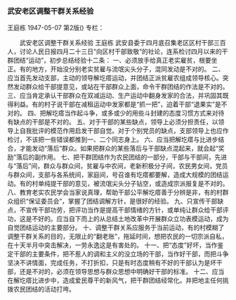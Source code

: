 ### 武安老区调整干群关系经验
王庭栋
1947-05-07
第2版()
专栏：

　　武安老区调整干群关系经验
    王庭栋
    武安县委于四月底召集老区区村干部三百人，讨论人民日报四月二十三日“向区村干部致敬”的社论，连系检讨四月以来的干群团结“运动”，初步总结经验十二条：
    一、必须放手给真正老实雇贫，根要坐正。有的地方，开始没分别老实贫雇与流氓尖头分子，混同发动是不对的。
    二、应当首先发动支部，主动的领导解圪瘩运动，并团结正派贫雇农组成领导核心。突然发动群众给干部提意见，或站在干部群众上面，命令干群团结的作法是不对的。
    三、应当肯定承认干部群众在双减运动、生产运动中翻身发家的合法，并巩固其既得利益。有的村子说干部在减租运动中发家都是“抓一把”，迫着干部“退果实”是不对的。
    四、把解圪瘩当作起斗争，或多或少的用些斗封建的态度习惯方式来对待有缺点的干部是不对的。
    五、对于干部的某些缺点，领导上必须分担责任，以领导上自我批评的模范作用启发干部自觉。对于个别党员的缺点，支部领导上也应作检讨，不该把一些错误都推到一、二个同志身上。
    六、应当把解圪瘩与比进步结合，才能发动“落后”群众。如果把群众的某些落后与干部缺点混起来，就会起“奖励”落后的副作用。
    七、把干群团结作为农民团结的一部分，干部与干部间，先进与“落后”间，群众与群众间，贫雇与中农间，老新积极分子间，农民男女间，党员与群众间，支部与各系统间，家庭间，号召谁有圪瘩都要解，造成大规模的团结运动。有的村单纯提干部的意见，被流氓尖头分子钻空，或造成宗派报复是不对的。
    八、教育老实农民学会当家说真理，帮助干部公平解圪瘩善于分辨是非，有的村群众组织“保证委员会”，掌握了团结调解方针，是很好的经验。
    九、只宣传干部缺点，不宣传干部功劳，把评功当作是提高干部情绪的方针，或单纯让群众给干部评功，这是不好的。应当自下而上的从总结土地改革中开展群众立功表模运动，成为自觉团结运动的主要部分。
    十、调整干群关系应服务于当前运动，有的村模糊了调整干群关系的目的，无限止的“翻老账”，拖延时间，想把农民的一切宗派自私，在十天半月中突击解决，一劳永逸这是有害处的。
    十一、把“态度”好坏，当作鉴定干部的主要条件，把不惹人的调和主义的没立场的干部，当作好干部，而把斗争坚决不讲情面，完成任务，不打折扣，只是有时态度稍有不好的干部认为是坏干部，还是不对的，必须在领导思想与群众思想中明确好干部的标准。
    十二、应当在解圪瘩比进步中，造成爱民尊干的新风气，把干群团结经常化。并把地主任何挑拨农民团结的活动打垮。
